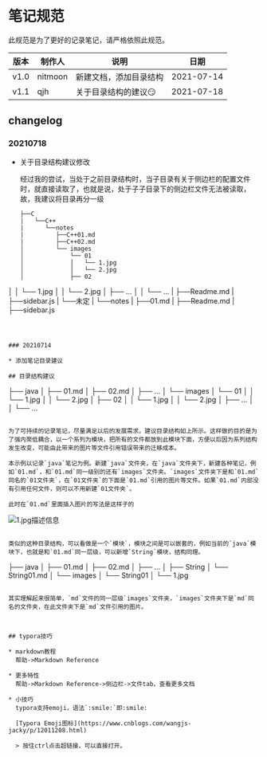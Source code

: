 # 笔记规范

此规范是为了更好的记录笔记，请严格依照此规范。


| 版本 | 制作人  | 说明                      | 日期       |
| ---- | ------- | ------------------------- | ---------- |
| v1.0 | nitmoon | 新建文档，添加目录结构    | 2021-07-14 |
| v1.1 | qjh     | 关于​目录​结构​的建议:smirk: | 2021-07-18 |

## changelog

### 20210718

+ 关于目录结构建议修改

  经过我的尝试，当处于之前目录结构时，当子目录有关于侧边栏的配置文件时，就直接读取了，也就是说，处于子子目录下的侧边栏文件无法被读取，故，我建议将目录再分一级

  ```
  ├──C
  |   └──C++
  |      └──notes
  |         ├──C++01.md
  |         ├──C++02.md
  │         └── images
  │             └── 01
  │             │   └── 1.jpg
  │             │   └── 2.jpg
  │             ├── 02
│             │   └── 1.jpg
  │             │   └── 2.jpg
  │             ├── ...
  │             │   └── ...
  |      ├──Readme.md
  |      ├──sidebar.js
  |   └──未定
  |      └──notes
  |         ├──01.md
  |      ├──Readme.md
  |      ├──sidebar.js
  ```
  
  

### 20210714

* 添加笔记目录建议

## 目录结构建议

```
├── java
│   ├── 01.md
│   ├── 02.md
│   ├── ...
│   └── images
│       └── 01
│       │   └── 1.jpg
│       │   └── 2.jpg
│       ├── 02
│       │   └── 1.jpg
│       │   └── 2.jpg
│       ├── ...
│       │   └── ...

```

为了可持续的记录笔记，尽量满足以后的发展需求，建议目录结构如上所示。这样做的目的是为了强内聚低耦合，以一个系列为模块，把所有的文件都放到此模块下面，方便以后因为系列结构发生改变，可能由此带来的图片等文件引用错误带来的迁移成本。

本示例以记录`java`笔记为例。新建`java`文件夹，在`java`文件夹下，新建各种笔记，例如`01.md`，和`01.md`同一级别的还有`images`文件夹。`images`文件夹下是和`01.md`同名的`01文件夹`，在`01文件夹`的下面是`01.md`引用的图片等文件。如果`01.md`内部没有引用任何文件，则可以不用新建`01文件夹`。

此时在`01.md`里面插入图片的写法是这样子的

```
![1.jpg描述信息](./images/01/1.jpg)
```

类似的这种目录结构，可以看做是一个`模块`，模块之间是可以嵌套的，例如当前的`java`模块下，也就是和`01.md`同一层级，可以新增`String`模块，结构同理。

```
├── java
│   ├── 01.md
│   ├── 02.md
│   ├── ...
│   ├── String
│       └── String01.md
│       └── images
│           └── String01
│               └── 1.jpg
```

其实理解起来很简单，`md`文件的同一层级`images`文件夹，`images`文件夹下是`md`同名的文件夹，在此文件夹下是`md`文件引用的图片。



## typora技巧

* markdown教程
  帮助->Markdown Reference
  
* 更多特性
  帮助->Markdown Reference->侧边栏->文件tab，查看更多文档
  
* 小技巧
  typora支持emoji，语法`:smile:`即:smile:
  
  [Typora Emoji图标](https://www.cnblogs.com/wangjs-jacky/p/12011208.html)
  
  > 按住ctrl点击超链接，可以直接打开。

